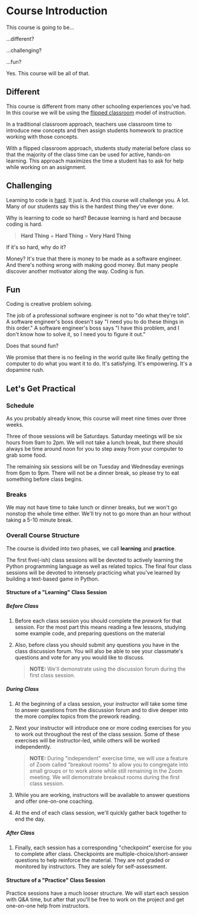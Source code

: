# Course Introduction

This course is going to be...

...different?

...challenging?

...fun?

Yes. This course will be all of that.

## Different

This course is different from many other schooling experiences you've had. In this course we will be using the [flipped classroom](https://en.wikipedia.org/wiki/Flipped_classroom) model of instruction.

In a traditional classroom approach, teachers use classroom time to introduce new concepts and then assign students homework to practice working with those concepts.

With a flipped classroom approach, students study material before class so that the majority of the class time can be used for active, hands-on learning. This approach maximizes the time a student has to ask for help while working on an assignment.

## Challenging

Learning to code is [hard](https://www.youtube.com/watch?v=jzRuqT9nYXY). It just is. And this course will challenge you. A lot. Many of our students say this is the hardest thing they've ever done.

Why is learning to code so hard? Because learning is hard and because coding is hard. 

> **Hard Thing** + **Hard Thing** = **Very Hard Thing**

If it's so hard, why do it?

Money? It's true that there is money to be made as a software engineer. And there's nothing wrong with making good money. But many people discover another motivator along the way. Coding is fun.

## Fun

Coding is creative problem solving.

The job of a professional software engineer is not to "do what they're told". A software engineer's boss doesn't say "I need you to do these things in this order." A software engineer's boss says "I have this problem, and I don't know how to solve it, so I need you to figure it out."

Does that sound fun?

We promise that there is no feeling in the world quite like finally getting the computer to do what you want it to do. It's satisfying. It's empowering. It's a dopamine rush.

## Let's Get Practical

### Schedule

As you probably already know, this course will meet nine times over three weeks.

Three of those sessions will be Saturdays. Saturday meetings will be six hours from 9am to 2pm. We will not take a lunch break, but there should always be time around noon for you to step away from your computer to grab some food.

The remaining six sessions will be on Tuesday and Wednesday evenings from 6pm to 9pm. There will not be a dinner break, so please try to eat something before class begins.

### Breaks

We may not have time to take lunch or dinner breaks, but we won't go nonstop the whole time either. We'll try not to go more than an hour without taking a 5-10 minute break.

### Overall Course Structure

The course is divided into two phases, we call **learning** and **practice**.

The first five(-ish) class sessions will be devoted to actively learning the Python programming language as well as related topics. The final four class sessions will be devoted to intensely practicing what you've learned by building a text-based game in Python.

#### Structure of a "Learning" Class Session 

##### Before Class

1. Before each class session you should complete the _prework_ for that session. For the most part this means reading a few lessons, studying some example code, and preparing questions on the material
1. Also, before class you should submit any questions you have in the class discussion forum. You will also be able to see your classmate's questions and vote for any you would like to discuss.

    > **NOTE:** We'll demonstrate using the discussion forum during the first class session.

##### During Class

1. At the beginning of a class session, your instructor will take some time to answer questions from the discussion forum and to dive deeper into the more complex topics from the prework reading.
1. Next your instructor will introduce one or more coding exercises for you to work out throughout the rest of the class session. Some of these exercises will be instructor-led, while others will be worked independently.

    > **NOTE:** During "independent" exercise time, we will use a feature of Zoom called "breakout rooms" to allow you to congregate into small groups or to work alone while still remaining in the Zoom meeting. We will demonstrate breakout rooms during the first class session.

1. While you are working, instructors will be available to answer questions and offer one-on-one coaching.
1. At the end of each class session, we'll quickly gather back together to end the day.

##### After Class

1. Finally, each session has a corresponding "checkpoint" exercise for you to complete after class. Checkpoints are multiple-choice/short-answer questions to help reinforce the material. They are not graded or monitored by instructors. They are solely for self-assessment.

#### Structure of a "Practice" Class Session

Practice sessions have a much looser structure. We will start each session with Q&A time, but after that you'll be free to work on the project and get one-on-one help from instructors.

